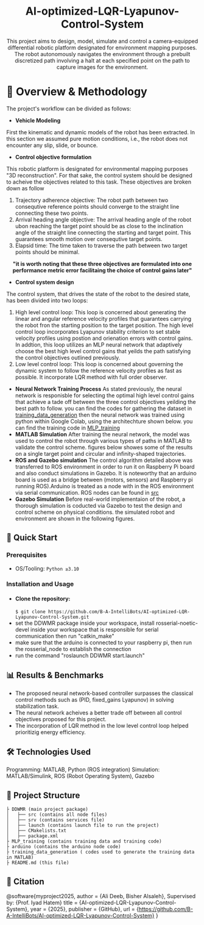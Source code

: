 <div align="center">
  
# AI-optimized-LQR-Lyapunov-Control-System
This project aims to design, model, simulate and control a camera-equipped differential robotic platform designated for environment mapping purposes. The robot autonomously navigates the environment through a prebuilt discretized path involving a halt at each specified point on the path to capture images for the environment.
</div>

# 📖 Overview & Methodology
The project's workflow can be divided as follows:
- **Vehicle Modeling**
  
First the kinematic and dynamic models of the robot has been extracted. In this section we assumed  pure motion conditions, i.e., the robot does not encounter any slip, slide, or bounce.
- **Control objective formulation**
  
This robotic platform is designated for environmental mapping purposes "3D reconstruction". For that sake, the control system should be designed to acheive the objectives related to this task. These objectives are broken down as follow
  1. Trajectory adherence objective:
The robot path between two consequtive reference points should converge to the straight line connecting these two points.
  2. Arrival heading angle objective:
The arrival heading angle of the robot ubon reaching the target point should be as close to the inclination angle of the straight line connecting the starting and target point. This guarantees smooth motion over consequtive target points.
  3. Elapsid time:
The time taken to traverse the path between two target points should be minimal.
<div align="center">
  
**"it is worth noting that these three objectives are formulated into one performance metric error facilitaing the choice of control gains later"**
</div>

- **Control system design**
  
The control system, that drives the state of the robot to the desired state, has been divided into two loops:
  1. High level control loop:
This loop is concerned about generating the linear and angular reference velocity profiles that guarantees carrying the robot fron the starting position to the target position. The high level control loop incorporates Lyapunov stability criterion to set stable velocity profiles using postion and orienation errors with control gains. In addtion, this loop utilizes an MLP neural network that adaptively choose the best high level control gains that yeilds the path satisfying the control objectives outlined previously.
  2. Low level control loop:
This loop is concerned about governing the dynamic system to follow the reference velocity profiles as fast as possible. It incorporate LQR method with full order observer.
- **Neural Network Training Process**
As stated previously, the neural network is responisble for selecting the optimal high level control gains that achieve a tade off between the three control objectives yeilding the best path to follow. 
you can find the codes for gathering the dataset in [training_data_generation](https://github.com/B-A-IntelliBots/AI-optimized-LQR-Lyapunov-Control-System/tree/main/training_data_generation)
then the neural network was trained using python within Google Colab, using the architechture shown below.
you can find the training code in [MLP_training](https://github.com/B-A-IntelliBots/AI-optimized-LQR-Lyapunov-Control-System/tree/main/MLP_training)
- **MATLAB Simulation**
After training the neural network, the model was used to control the robot through various types of paths in MATLAB to validate the control scheme.
figures below showes some of the results on a single target point and circular and infinity-shaped trajectories.
- **ROS and Gazebo simulation**
The control algorithm detailed above was transferred to ROS environment in order to run it on Raspberry Pi board and also conduct simulations in Gazebo. It is noteworthy that an arduino board is used as a bridge between (motors, sensors) and Raspberry pi running ROS).Arduino is treated as a node with in the ROS environment via serial communication.
ROS nodes can be found in [src](https://github.com/B-A-IntelliBots/AI-optimized-LQR-Lyapunov-Control-System/tree/main/DDWMR/src)
- **Gazebo Simulation**
Before real-world implementaion of the robot, a thorough simulation is coducted via Gazebo to test the design and control scheme on physical conditions. the simulated robot and environment are shown in the following figures. 

## 🚀 Quick Start
### Prerequisites
- OS/Tooling: `Python ≥3.10`
### Installation and Usage

+ #### Clone the repository:
  `$ git clone https://github.com/B-A-IntelliBots/AI-optimized-LQR-Lyapunov-Control-System.git`
+ set the DDWMR package inside your workspace, install rosserial-noetic-devel inside your workspace that is responsible for serial communication then run "catkin_make"
+ make sure that the arduino is connected to your raspberry pi, then run the rosserial_node to establish the connection
+ run the command "roslaunch DDWMR start.launch" 
## 📊 Results & Benchmarks 
- The proposed neural network-based controller surpasses the classical control methods such as (PID, fixed_gains Lyapunov) in solving stabilization task.
- The neural network acheives a better trade off between all control objectives proposed for this project.
- The incorporation of LQR method in the low level control loop helped prioritizig energy efficiency.
  

## 🛠️ Technologies Used

Programming: MATLAB, Python (ROS integration)
Simulation: MATLAB/Simulink, ROS (Robot Operating System), Gazebo
## 📂 Project Structure
```
├ DDWMR (main project package)
│   ├── src (contains all node files)
│   ├── srv (contains services file)
│   ├── launch (contains launch file to run the project)
│   ├── CMakelists.txt
│   ├── package.xml
├ MLP_training (contains training data and training code)
├ arduino (contains the arduino node code)
├ training_data_generation ( codes used to generate the training data in MATLAB)
├ README.md (this file)
```

## 📖 Citation
@software{myproject2025,
  author    = {Ali Deeb, Bisher Alsaleh}, Supervised by: {Prof. Iyad Hatem}
  title     = {AI-optimized-LQR-Lyapunov-Control-System},
  year      = {2025},
  publisher = {GitHub},
  url       = {https://github.com/B-A-IntelliBots/AI-optimized-LQR-Lyapunov-Control-System}
}
